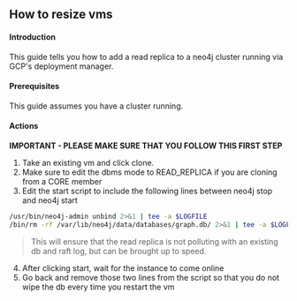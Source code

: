 ## How to resize vms

#### Introduction

This guide tells you how to add a read replica to a neo4j cluster running via GCP's deployment manager.

#### Prerequisites

This guide assumes you have a cluster running.

#### Actions

**IMPORTANT - PLEASE MAKE SURE THAT YOU FOLLOW THIS FIRST STEP**

1.  Take an existing vm and click clone.
2.  Make sure to edit the dbms mode to READ_REPLICA if you are cloning from a CORE member
3.  Edit the start script to include the following lines between neo4j stop and neo4j start

```sh
/usr/bin/neo4j-admin unbind 2>&1 | tee -a $LOGFILE
/bin/rm -rf /var/lib/neo4j/data/databases/graph.db/ 2>&1 | tee -a $LOGFILE
```

> This will ensure that the read replica is not polluting with an existing db and raft log, but can be brought up to speed.

4.  After clicking start, wait for the instance to come online
5.  Go back and remove those two lines from the script so that you do not wipe the db every time you restart the vm
